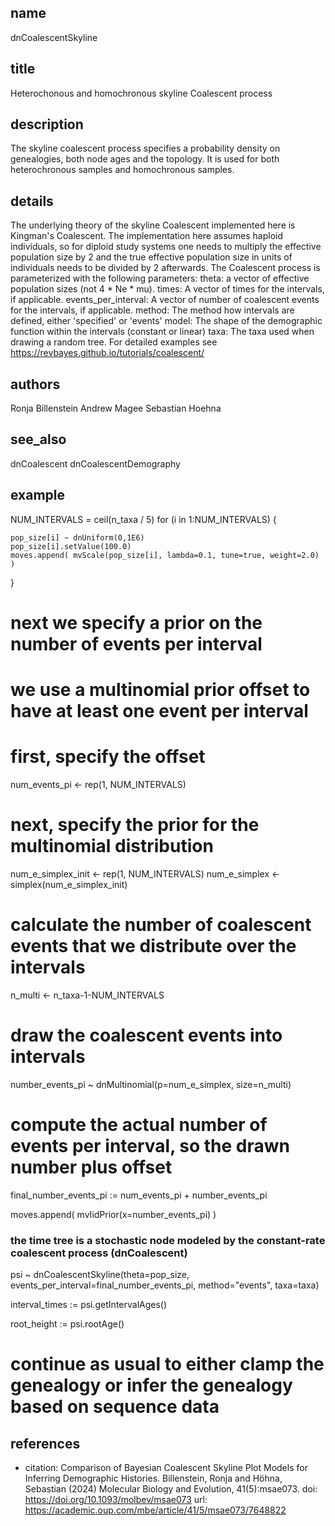 ## name
dnCoalescentSkyline
## title
Heterochonous and homochronous skyline Coalescent process
## description
The skyline coalescent process specifies a probability density on genealogies, both node ages and the topology. It is used for both heterochronous samples and homochronous samples.
## details
The underlying theory of the skyline Coalescent implemented here is Kingman's Coalescent. The implementation here assumes haploid individuals, so for diploid study systems one needs to multiply the effective population size by 2 and the true effective population size in units of individuals needs to be divided by 2 afterwards.
The Coalescent process is parameterized with the following parameters:
theta: a vector of effective population sizes (not 4 * Ne * mu).
times: A vector of times for the intervals, if applicable.
events_per_interval: A vector of number of coalescent events for the intervals, if applicable.
method: The method how intervals are defined, either 'specified' or 'events'
model: The shape of the demographic function within the intervals (constant or linear)
taxa: The taxa used when drawing a random tree.
For detailed examples see https://revbayes.github.io/tutorials/coalescent/
## authors
Ronja Billenstein
Andrew Magee
Sebastian Hoehna
## see_also
dnCoalescent
dnCoalescentDemography
## example

NUM_INTERVALS = ceil(n_taxa / 5)
for (i in 1:NUM_INTERVALS) {

    pop_size[i] ~ dnUniform(0,1E6)
    pop_size[i].setValue(100.0)
    moves.append( mvScale(pop_size[i], lambda=0.1, tune=true, weight=2.0) )

}

# next we specify a prior on the number of events per interval
# we use a multinomial prior offset to have at least one event per interval
# first, specify the offset
num_events_pi <- rep(1, NUM_INTERVALS)

# next, specify the prior for the multinomial distribution
num_e_simplex_init <- rep(1, NUM_INTERVALS)
num_e_simplex <- simplex(num_e_simplex_init)

# calculate the number of coalescent events that we distribute over the intervals
n_multi <- n_taxa-1-NUM_INTERVALS

# draw the coalescent events into intervals
number_events_pi ~ dnMultinomial(p=num_e_simplex, size=n_multi)

# compute the actual number of events per interval, so the drawn number plus offset
final_number_events_pi := num_events_pi + number_events_pi

moves.append( mvIidPrior(x=number_events_pi) )



### the time tree is a stochastic node modeled by the constant-rate coalescent process (dnCoalescent)
psi ~ dnCoalescentSkyline(theta=pop_size, events_per_interval=final_number_events_pi, method="events", taxa=taxa)

interval_times := psi.getIntervalAges()

root_height := psi.rootAge()


# continue as usual to either clamp the genealogy or infer the genealogy based on sequence data

## references
- citation: Comparison of Bayesian Coalescent Skyline Plot Models for Inferring Demographic Histories. Billenstein, Ronja and Höhna, Sebastian (2024) Molecular Biology and Evolution, 41(5):msae073.
  doi: https://doi.org/10.1093/molbev/msae073
  url: https://academic.oup.com/mbe/article/41/5/msae073/7648822
